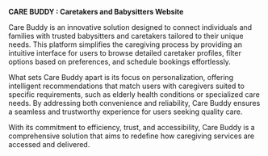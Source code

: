 **CARE BUDDY : Caretakers and Babysitters Website**

Care Buddy is an innovative solution designed to connect individuals and families with trusted babysitters and caretakers tailored to their unique needs. This platform simplifies the caregiving process by providing an intuitive interface for users to browse detailed caretaker profiles, filter options based on preferences, and schedule bookings effortlessly.

What sets Care Buddy apart is its focus on personalization, offering intelligent recommendations that match users with caregivers suited to specific requirements, such as elderly health conditions or specialized care needs. By addressing both convenience and reliability, Care Buddy ensures a seamless and trustworthy experience for users seeking quality care.

With its commitment to efficiency, trust, and accessibility, Care Buddy is a comprehensive solution that aims to redefine how caregiving services are accessed and delivered.
